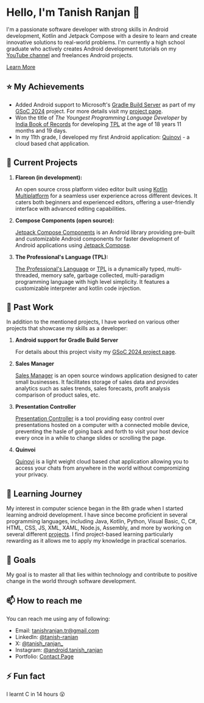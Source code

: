 # Hello, I'm Tanish Ranjan 👋

I'm a passionate software developer with strong skills in Android development, Kotlin and Jetpack Compose with a desire to learn and create innovative solutions to real-world problems. I'm currently a high school graduate who actively creates Android development tutorials on my [YouTube channel](https://www.youtube.com/@tanishranjan) and freelances Android projects.

[Learn More](https://www.tanishranjan.me/about)

## ⭐ My Achievements

- Added Android support to Microsoft's [Gradle Build Server](https://github.com/microsoft/build-server-for-gradle) as part of my [GSoC 2024](https://summerofcode.withgoogle.com/programs/2024/projects/Guphkt1v) project. For more details visit my [project page](https://community.gradle.org/events/gsoc/2024/gradle-build-server-android/).
- Won the title of _The Youngest Programming Language Developer_ by [India Book of Records](https://indiabookofrecords.in/) for developing [TPL](https://github.com/Tanish-Ranjan/TPL) at the age of 18 years 11 months and 19 days.
- In my 11th grade, I developed my first Android application: [Quinovi](https://github.com/Tanish-Ranjan/Quinovi) - a cloud based chat application.

## 🚀 Current Projects

1. **Flareon (in development):**

    An open source cross platform video editor built using [Kotlin Multiplatform](https://kotlinlang.org/docs/multiplatform.html) for a seamless user experience across different devices. It caters both beginners and experienced editors, offering a user-friendly interface with advanced editing capabilities.

2. **Compose Components (open source):**

    [Jetpack Compose Components](https://github.com/Tanish-Ranjan/jetpack_compose_components) is an Android library providing pre-built and customizable Android components for faster development of Android applications using [Jetpack Compose](https://developer.android.com/compose).

3. **The Professional's Language (TPL):**

    [The Professional's Language](https://github.com/Tanish-Ranjan/TPL) or [TPL](https://github.com/Tanish-Ranjan/TPL) is a dynamically typed, multi-threaded, memory safe, garbage collected, multi-paradigm programming language with high level simplicity. It features a customizable interpreter and kotlin code injection.

## 💼 Past Work

In addition to the mentioned projects, I have worked on various other projects that showcase my skills as a developer:

1. **Android support for Gradle Build Server**

    For details about this project visity my [GSoC 2024 project page](https://community.gradle.org/events/gsoc/2024/gradle-build-server-android/).
   
2. **Sales Manager**

    [Sales Manager](https://github.com/Tanish-Ranjan/Sales-Manager) is an open source windows application designed to cater small businesses. It facilitates storage of sales data and provides analytics such as sales trends, sales forecasts, profit analysis comparison of product sales, etc.
   
3. **Presentation Controller**

    [Presentation Controller](https://github.com/Tanish-Ranjan/Presentation-Control) is a tool providing easy control over presentations hosted on a computer with a connected mobile device, preventing the hasle of going back and forth to visit your host device every once in a while to change slides or scrolling the page.
   
4. **Quinvoi**

    [Quinovi](https://github.com/Tanish-Ranjan/Quinovi) is a light weight cloud based chat application allowing you to access your chats from anywhere in the world without compromizing your privacy.

## 🌱 Learning Journey

My interest in computer science began in the 8th grade when I started learning android development. I have since become proficient in several programming languages, including Java, Kotlin, Python, Visual Basic, C, C#, HTML, CSS, JS, XML, XAML, Node.js, Assembly, and more by working on several different [projects](https://tanishranjan-portfolio.web.app/projects.html). I find project-based learning particularly rewarding as it allows me to apply my knowledge in practical scenarios.

## 🎯 Goals

My goal is to master all that lies within technology and contribute to positive change in the world through software development.

## 📫 How to reach me

You can reach me using any of following:

- Email: [tanishranjan.tr@gmail.com](mailto:tanishranjan.tr@gmail.com)
- LinkedIn: [@tanish-ranjan](https://www.linkedin.com/in/tanish-ranjan/)
- X: [@tanish_ranjan_](https://twitter.com/tanish_ranjan_)
- Instagram: [@android.tanish_ranjan](https://instagram.com/android.tanish_ranjan)
- Portfolio: [Contact Page](https://tanishranjan-portfolio.web.app/contact.html)

## ⚡ Fun fact

I learnt C in 14 hours 😮

